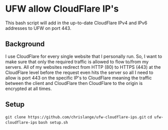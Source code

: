 # UFW allow CloudFlare IP's
This bash script will add in the up-to-date CloudFlare IPv4 and IPv6 addresses to UFW on port 443.

## Background
I use CloudFlare for every single website that I personally run. So, I want to make sure that only the required traffic is allowed to flow to/from my servers. All of my websites redirect from HTTP (80) to HTTPS (443) at the CloudFlare level before the request even hits the server so all I need to allow is port 443 on the specific IP's to CloudFlare meaning the traffic between the client and CloudFlare then CloudFlare to the origin is encrypted at all times.

## Setup
`git clone https://github.com/chrislange/ufw-cloudflare-ips.git`
`cd ufw-cloudflare-ips`
`bash setup.sh`
